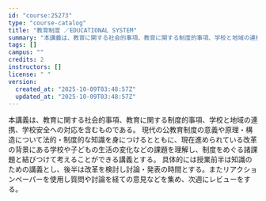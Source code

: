 ```yaml
---
id: "course:25273"
type: "course-catalog"
title: "教育制度 ／EDUCATIONAL SYSTEM"
summary: "本講義は、教育に関する社会的事項、教育に関する制度的事項、学校と地域の連携、学校安全への対応を含むものである。 現代の公教育制度の意義や原理・構造について法的・制度的な知識を身につけるとともに、現在進められている改革の背景にある学校や子ども…"
tags: []
campus: ""
credits: 2
instructors: []
license: " "
version:
  created_at: "2025-10-09T03:48:57Z"
  updated_at: "2025-10-09T03:48:57Z"
---
```


本講義は、教育に関する社会的事項、教育に関する制度的事項、学校と地域の連携、学校安全への対応を含むものである。 現代の公教育制度の意義や原理・構造について法的・制度的な知識を身につけるとともに、現在進められている改革の背景にある学校や子どもの生活の変化などの課題を理解し、制度をめぐる諸課題と結びつけて考えることができる講義とする。 具体的には授業前半は知識のための講義とし、後半は改革を検討し討論・発表の時間とする。またリアクションペーパーを使用し質問や討論を経ての意見などを集め、次週にレビューをする。
